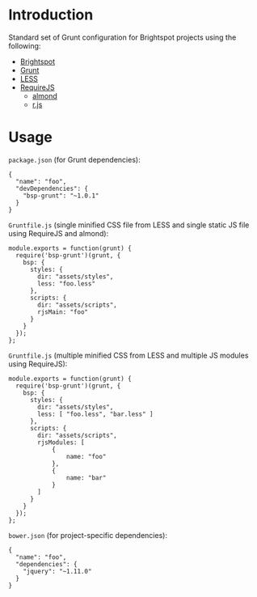 # Introduction

Standard set of Grunt configuration for Brightspot projects using the following:

- [Brightspot](http://www.brightspotcms.com/)
- [Grunt](http://gruntjs.com/)
- [LESS](http://lesscss.org/)
- [RequireJS](http://requirejs.org/)
  - [almond](https://github.com/jrburke/almond)
  - [r.js](http://requirejs.org/docs/optimization.html)

# Usage

`package.json` (for Grunt dependencies):

    {
      "name": "foo",
      "devDependencies": {
        "bsp-grunt": "~1.0.1"
      }
    }

`Gruntfile.js` (single minified CSS file from LESS and single static JS file using RequireJS and almond):

    module.exports = function(grunt) {
      require('bsp-grunt')(grunt, {
        bsp: {
          styles: {
            dir: "assets/styles",
            less: "foo.less"
          },
          scripts: {
            dir: "assets/scripts",
            rjsMain: "foo"
          }
        }
      });
    };

`Gruntfile.js` (multiple minified CSS from LESS and multiple JS modules using RequireJS):

    module.exports = function(grunt) {
      require('bsp-grunt')(grunt, {
        bsp: {
          styles: {
            dir: "assets/styles",
            less: [ "foo.less", "bar.less" ]
          },
          scripts: {
            dir: "assets/scripts",
            rjsModules: [
                {
                    name: "foo"
                },
                {
                    name: "bar"
                }
            ]
          }
        }
      });
    };

`bower.json` (for project-specific dependencies):

    {
      "name": "foo",
      "dependencies": {
        "jquery": "~1.11.0"
      }
    }
